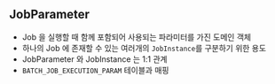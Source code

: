 ## JobParameter

- Job 을 실행할 때 함께 포함되어 사용되는 파라미터를 가진 도메인 객체
- 하나의 Job 에 존재할 수 있는 여러개의 `JobInstance`를 구분하기 위한 용도
- JobParameter 와 JobInstance 는 1:1 관계
- `BATCH_JOB_EXECUTION_PARAM` 테이블과 매핑
